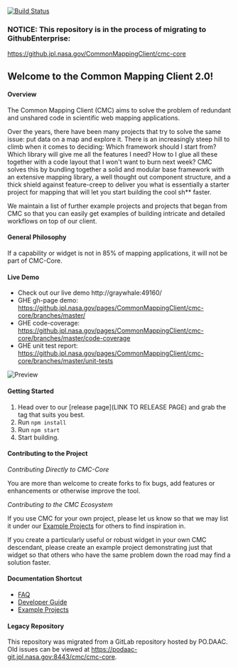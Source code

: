[![Build Status](https://travis.jpl.nasa.gov/CommonMappingClient/cmc-core.svg?token=kcPVkrUjSKF8FJtoQYEw&branch=master)](https://travis.jpl.nasa.gov/CommonMappingClient/cmc-core)
### NOTICE: This repository is in the process of migrating to GithubEnterprise: 
https://github.jpl.nasa.gov/CommonMappingClient/cmc-core

## Welcome to the Common Mapping Client 2.0!

#### Overview

The Common Mapping Client (CMC) aims to solve the problem of redundant and unshared
code in scientific web mapping applications.

Over the years, there have been many projects that try to solve the same issue:
put data on a map and explore it. There is an increasingly steep hill to climb
when it comes to deciding: Which framework should I start from? Which library
will give me all the features I need? How to I glue all these together with 
a code layout that I won't want to burn next week? CMC solves this by bundling
together a solid and modular base framework with an extensive mapping library,
a well thought out component structure, and a thick shield against feature-creep
to deliver you what is essentially a starter project for mapping that will let
you start building the cool sh** faster.

We maintain a list of further example projects and projects that began from CMC
so that you can easily get examples of building intricate and detailed workflows
on top of our client.

#### General Philosophy

If a capability or widget is not in 85% of mapping applications, it will not be
part of CMC-Core.

#### Live Demo
- Check out our live demo http://graywhale:49160/
- GHE gh-page demo: https://github.jpl.nasa.gov/pages/CommonMappingClient/cmc-core/branches/master/
- GHE code-coverage: https://github.jpl.nasa.gov/pages/CommonMappingClient/cmc-core/branches/master/code-coverage
- GHE unit test report: https://github.jpl.nasa.gov/pages/CommonMappingClient/cmc-core/branches/master/unit-tests

![Preview](https://github.jpl.nasa.gov/raw/CommonMappingClient/cmc-design/master/screenshots/core.png?token=AAAILehBUeCu1_IIZoByiFhc1eqms_rYks5YPK54wA%3D%3D)

#### Getting Started

1. Head over to our [release page](LINK TO RELEASE PAGE) and grab the tag
that suits you best.
2. Run `npm install`
3. Run `npm start`
4. Start building.

#### Contributing to the Project

*Contributing Directly to CMC-Core*

You are more than welcome to create forks to fix bugs, add features or
enhancements or otherwise improve the tool.

*Contributing to the CMC Ecosystem*

If you use CMC for your own project, please let us know so that we may list it
under our [Example Projects](https://podaac-git.jpl.nasa.gov:8443/cmc/cmc-core/blob/master/docs/EXAMPLE_PROJECTS.md) for others to find
inspiration in.

If you create a particularly useful or robust widget in your own CMC descendant,
please create an example project demonstrating just that widget so that others
who have the same problem down the road may find a solution faster.

#### Documentation Shortcut

* [FAQ](https://github.jpl.nasa.gov/CommonMappingClient/cmc-core/blob/master/docs/FAQ.md)
* [Developer Guide](https://github.jpl.nasa.gov/CommonMappingClient/cmc-core/blob/master/docs/DEVELOPER_MANUAL.md)
* [Example Projects](https://github.jpl.nasa.gov/CommonMappingClient/cmc-core/blob/master/docs/EXAMPLE_PROJECTS.md)


#### Legacy Repository

This repository was migrated from a GitLab repository hosted by PO.DAAC. Old issues can be viewed at https://podaac-git.jpl.nasa.gov:8443/cmc/cmc-core.

